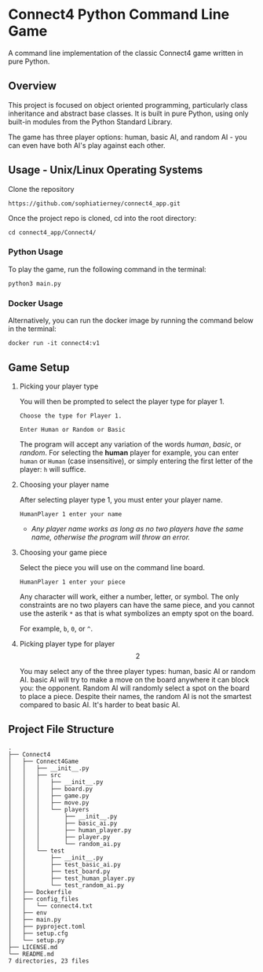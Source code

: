 # Connect4 Python Command Line Game

A command line implementation of the classic Connect4 game written in pure Python.

## Overview

This project is focused on object oriented programming, particularly class inheritance and abstract base classes. It is built in pure Python, using only built-in modules from the Python Standard Library.

The game has three player options: human, basic AI, and random AI - you can even have both AI's play against each other.

## Usage - Unix/Linux Operating Systems

Clone the repository

```bash:
https://github.com/sophiatierney/connect4_app.git
```

Once the project repo is cloned, cd into the root directory:

```bash:
cd connect4_app/Connect4/ 
```

### Python Usage

To play the game, run the following command in the terminal:

```bash:
python3 main.py 
```

### Docker Usage

Alternatively, you can run the docker image by running the command below in the terminal:

```bash:
docker run -it connect4:v1 
```

## Game Setup

1. Picking your player type

    You will then be prompted to select the player type for player $1$.

    ```Choose the type for Player 1.```

    ```Enter Human or Random or Basic```

    The program will accept any variation of the words *human*, *basic*, or *random*. For selecting the **human** player for example, you can enter ```human``` or ```Human``` (case insensitive), or simply entering the first letter of the player: ```h``` will suffice.

2. Choosing your player name

    After selecting player type $1$, you must enter your player name.

    ``` HumanPlayer 1 enter your name ```

    - *Any player name works as long as no two players have the same name, otherwise the program will throw an error.*

3. Choosing your game piece

    Select the piece you will use on the command line board.

    ``` HumanPlayer 1 enter your piece ```

    Any character will work, either a number, letter, or symbol. The only constraints are no two players can have the same piece, and you cannot use the asterik ```*``` as that is what symbolizes an empty spot on the board.

    For example, ```b```, ```0```, or ```^```.

4. Picking player type for player $$2$$

    You may select any of the three player types: human, basic AI or random AI. basic AI will try to make a move on the board anywhere it can block you: the opponent. Random AI will randomly select a spot on the board to place a piece. Despite their names, the random AI is not the smartest compared to basic AI. It's harder to beat basic AI.

## Project File Structure

```bash:
.
├── Connect4
│   ├── Connect4Game
│   │   ├── __init__.py
│   │   ├── src
│   │   │   ├── __init__.py
│   │   │   ├── board.py
│   │   │   ├── game.py
│   │   │   ├── move.py
│   │   │   └── players
│   │   │       ├── __init__.py
│   │   │       ├── basic_ai.py
│   │   │       ├── human_player.py
│   │   │       ├── player.py
│   │   │       └── random_ai.py
│   │   └── test
│   │       ├── __init__.py
│   │       ├── test_basic_ai.py
│   │       ├── test_board.py
│   │       ├── test_human_player.py
│   │       └── test_random_ai.py
│   ├── Dockerfile
│   ├── config_files
│   │   └── connect4.txt
│   ├── env
│   ├── main.py
│   ├── pyproject.toml
│   ├── setup.cfg
│   └── setup.py
├── LICENSE.md
└── README.md
7 directories, 23 files
```
